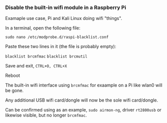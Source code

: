 ### Disable the built-in wifi module in a Raspberry Pi

Examaple use case, Pi and Kali Linux doing wifi "things".

In a terminal, open the following file:

```sudo nano /etc/modprobe.d/raspi-blacklist.conf```

Paste these two lines in it (the file is probably empty):

```blacklist brcmfmac```
```blacklist brcmutil```


Save and exit, ```CTRL+O, CTRL+X```

Reboot

The built-in wifi interface using ```brcmfmac``` for exaample on a Pi like wlan0 will be gone.

Any additional USB wifi card/dongle will now be the sole wifi card/dongle.

Can be confirmed using as an example, ```sudo airmon-ng```, driver ```rt2800usb``` or likewise visible, but no longer ```brcmfmac```.
